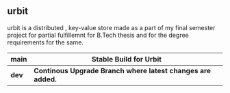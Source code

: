 ## urbit 

urbit is a distributed , key-value store made as a part of my final semester project for partial fulfillemnt for B.Tech thesis and for the degree requirements for the same.


| **main** | **Stable Build for Urbit**                                   |
|----------|--------------------------------------------------------------|
| **dev**  | **Continous Upgrade Branch where latest changes are added.** |

